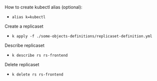 How to create kubectl alias (optional):
- `alias k=kubectl`

Create a replicaset
- `k apply -f ./some-objects-definitions/replicaset-definition.yml`

Describe replicaset
- `k describe rs rs-frontend`

Delete replicaset
- `k delete rs rs-frontend`
